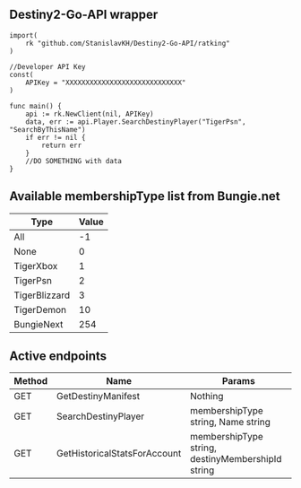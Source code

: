 ## Destiny2-Go-API wrapper

```
import(
    rk "github.com/StanislavKH/Destiny2-Go-API/ratking"
)

//Developer API Key 
const(
    APIKey = "XXXXXXXXXXXXXXXXXXXXXXXXXXXXX"
)

func main() {
    api := rk.NewClient(nil, APIKey)
    data, err := api.Player.SearchDestinyPlayer("TigerPsn", "SearchByThisName")
    if err != nil {
        return err
    }
    //DO SOMETHING with data
}
```

## Available membershipType list from Bungie.net

Type  | Value
----- | -----
All   | -1
None  |  0
TigerXbox | 1
TigerPsn | 2
TigerBlizzard | 3
TigerDemon | 10
BungieNext | 254

## Active endpoints
Method | Name | Params
------ | ---- | --------
GET | GetDestinyManifest | Nothing
GET | SearchDestinyPlayer| membershipType string, Name string
GET | GetHistoricalStatsForAccount| membershipType string, destinyMembershipId string
